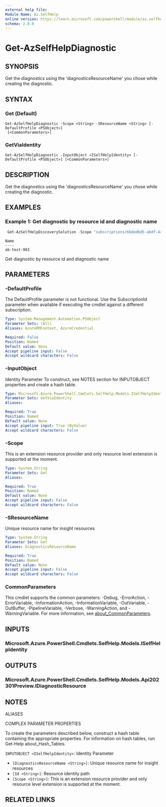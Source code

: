 ```yaml
---
external help file:
Module Name: Az.SelfHelp
online version: https://learn.microsoft.com/powershell/module/az.selfhelp/get-azselfhelpdiagnostic
schema: 2.0.0
---
```


# Get-AzSelfHelpDiagnostic

## SYNOPSIS

Get the diagnostics using the 'diagnosticsResourceName' you chose while creating the diagnostic.

## SYNTAX

### Get (Default)

```
Get-AzSelfHelpDiagnostic -Scope <String> -SResourceName <String> [-DefaultProfile <PSObject>]
 [<CommonParameters>]
```

### GetViaIdentity

```
Get-AzSelfHelpDiagnostic -InputObject <ISelfHelpIdentity> [-DefaultProfile <PSObject>] [<CommonParameters>]
```

## DESCRIPTION

Get the diagnostics using the 'diagnosticsResourceName' you chose while creating the diagnostic.

## EXAMPLES

### Example 1: Get diagnostic by resource id and diagnostic name

```powershell
 Get-AzSelfHelpDiscoverySolution -Scope "subscriptions/6bded6d5-a6df-44e1-96d3-bf71f6f5f8ba/resourceGroups/test-rgName/providers/Microsoft.KeyVault/vaults/testKeyVault" -SResourceName ab-test-983
```

```output
Name
----
ab-test-983
```

Get diagnostic by resource id and diagnostic name

## PARAMETERS

### -DefaultProfile

The DefaultProfile parameter is not functional.
Use the SubscriptionId parameter when available if executing the cmdlet against a different subscription.

```yaml
Type: System.Management.Automation.PSObject
Parameter Sets: (All)
Aliases: AzureRMContext, AzureCredential

Required: False
Position: Named
Default value: None
Accept pipeline input: False
Accept wildcard characters: False
```

### -InputObject

Identity Parameter
To construct, see NOTES section for INPUTOBJECT properties and create a hash table.

```yaml
Type: Microsoft.Azure.PowerShell.Cmdlets.SelfHelp.Models.ISelfHelpIdentity
Parameter Sets: GetViaIdentity
Aliases:

Required: True
Position: Named
Default value: None
Accept pipeline input: True (ByValue)
Accept wildcard characters: False
```

### -Scope

This is an extension resource provider and only resource level extension is supported at the moment.

```yaml
Type: System.String
Parameter Sets: Get
Aliases:

Required: True
Position: Named
Default value: None
Accept pipeline input: False
Accept wildcard characters: False
```

### -SResourceName

Unique resource name for insight resources

```yaml
Type: System.String
Parameter Sets: Get
Aliases: DiagnosticsResourceName

Required: True
Position: Named
Default value: None
Accept pipeline input: False
Accept wildcard characters: False
```

### CommonParameters

This cmdlet supports the common parameters: -Debug, -ErrorAction, -ErrorVariable, -InformationAction, -InformationVariable, -OutVariable, -OutBuffer, -PipelineVariable, -Verbose, -WarningAction, and -WarningVariable. For more information, see [about_CommonParameters](http://go.microsoft.com/fwlink/?LinkID=113216).

## INPUTS

### Microsoft.Azure.PowerShell.Cmdlets.SelfHelp.Models.ISelfHelpIdentity

## OUTPUTS

### Microsoft.Azure.PowerShell.Cmdlets.SelfHelp.Models.Api202301Preview.IDiagnosticResource

## NOTES

ALIASES

COMPLEX PARAMETER PROPERTIES

To create the parameters described below, construct a hash table containing the appropriate properties. For information on hash tables, run Get-Help about_Hash_Tables.

`INPUTOBJECT <ISelfHelpIdentity>`: Identity Parameter

- `[DiagnosticsResourceName <String>]`: Unique resource name for insight resources
- `[Id <String>]`: Resource identity path
- `[Scope <String>]`: This is an extension resource provider and only resource level extension is supported at the moment.

## RELATED LINKS
